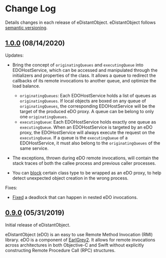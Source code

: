 # Change Log

Details changes in each release of eDistantObject. eDistantObject follows
[semantic versioning](http://semver.org/).

## [1.0.0](https://github.com/google/eDistantObject/tree/1.0.0) (08/14/2020)

Updates:

* Bring the concept of `originatingQueues` and `executingQueue` into
  EDOHostService, which can be accessed and manipulated through the initializers
  and properties of the class. It allows a queue to redirect the callbacks of
  its remote invocations to another queue, and optimize the load balance.

    * `originatingQueues`: Each EDOHostService holds a list of queues as
      `originatingQueues`. If local objects are boxed on any queue of
      `originatingQueues`, the corresponding EDOHostService will be the target
      of the produced eDO proxy. A queue can be belong to only one
      `originatingQueues`.
    * `executingQueue`: Each EDOHostService holds exactly one queue as
      `executingQueue`. When an EDOHostService is targeted by an eDO proxy, the
      EDOHostService will always execute the request on the `executingQueue`. If
      a queue is the `executingQueue` of a EDOHostService, it must also belong
      to the `originatingQueues` of the same service.

* The exceptions, thrown during eDO remote invocations, will contain the stack
  traces of both the callee process and previous caller processes.

* You can
  [block](https://github.com/google/eDistantObject/blob/master/Service/Sources/NSObject%2BEDOBlacklistedType.h#L38)
  certain class type to be wrapped as an eDO proxy, to help detect unexpected
  object creation in the wrong process.

Fixes:

* [Fixed](https://github.com/google/eDistantObject/commit/ddeeac61eec7bdaa87c2f817120a0e553f15e8f4) a deadlock that can happen in nested eDO invocations.

## [0.9.0](https://github.com/google/eDistantObject/tree/0.9.0) (05/31/2019)

Initial release of eDistantObject.

eDistantObject (eDO) is an easy to use Remote Method Invocation (RMI) library.
eDO is a component of [EarlGrey2](https://github.com/google/EarlGrey/tree/earlgrey2).
It allows for remote invocations across architectures in both Objective-C and
Swift without explicitly constructing Remote Procedure Call (RPC) structures.
